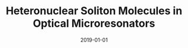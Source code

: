 ---
title: "Heteronuclear Soliton Molecules in Optical Microresonators"
collection: publications
category: conferences
permalink: /publication/2019-01-01-Heteronuclear-Soliton-Molecules-in-Optical-Microresonators
date: 2019-01-01
venue: 'In the proceedings of <i>Conference on Lasers and Electro-Optics</i>'
paperurl: 'http://dx.doi.org/10.1364/CLEO\_QELS.2019.FF1D.2'
citation: ' Wenle Weng,  Romain Bouchand,  Erwan Lucas,  Ewelina Obrzud,  Tobias Herr,  Tobias Kippenberg, <strong> Heteronuclear Soliton Molecules in Optical Microresonators.</strong>  In the proceedings of <i>Conference on Lasers and Electro-Optics</i>, 2019.'
---